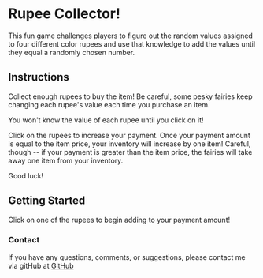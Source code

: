 # Rupee Collector!

This fun game challenges players to figure out the random values assigned to four different color rupees and use that knowledge to add the values until they equal a randomly chosen number.

## Instructions

Collect enough rupees to buy the item! Be careful, some pesky fairies keep changing each rupee's value each time you purchase an item. 

You won't know the value of each rupee until you click on it!

Click on the rupees to increase your payment. Once your payment amount is equal to the item price, your inventory will increase by one item! Careful, though -- if your payment is greater than the item price, the fairies will take away one item from your inventory. 

Good luck!

## Getting Started

Click on one of the rupees to begin adding to your payment amount!

### Contact

If you have any questions, comments, or suggestions, please contact me via gitHub at [GitHub](https://github.com/enigmatic-agent-scully)

